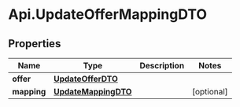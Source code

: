 # Api.UpdateOfferMappingDTO

## Properties

Name | Type | Description | Notes
------------ | ------------- | ------------- | -------------
**offer** | [**UpdateOfferDTO**](UpdateOfferDTO.md) |  | 
**mapping** | [**UpdateMappingDTO**](UpdateMappingDTO.md) |  | [optional] 


